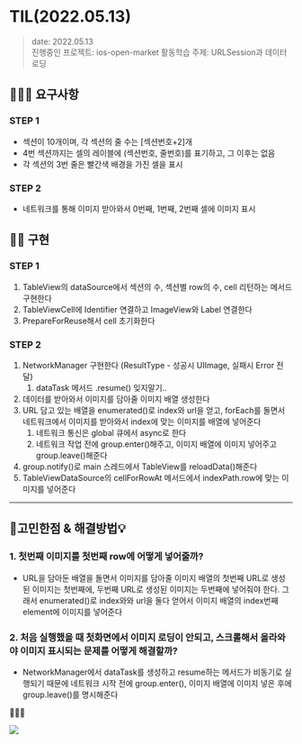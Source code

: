 # TIL(2022.05.13)

> date: 2022.05.13</br>
> 진행중인 프로젝트: ios-open-market
> 활동학습 주제: URLSession과 데이터로딩

## 👩🏻‍💻 요구사항
### STEP 1
- 섹션이 10개이며, 각 섹션의 줄 수는 [섹션번호+2]개
- 4번 섹션까지는 셀의 레이블에 (섹션번호, 줄번호)를 표기하고, 그 이후는 없음
- 각 섹션의 3번 줄은 빨간색 배경을 가진 셀을 표시

### STEP 2
- 네트워크를 통해 이미지 받아와서 0번째, 1번째, 2번째 셀에 이미지 표시

## 😵‍💫 구현
### STEP 1
1. TableView의 dataSource에서 섹션의 수, 섹션별 row의 수, cell 리턴하는 메서드 구현한다
2. TableViewCell에 Identifier 연결하고 ImageView와 Label 연결한다
3. PrepareForReuse해서 cell 초기화한다

### STEP 2
1. NetworkManager 구현한다 (ResultType - 성공시 UIImage, 실패시 Error 전달)
    1. dataTask 메서드 .resume() 잊지말기..
2. 데이터를 받아와서 이미지를 담아줄 이미지 배열 생성한다
3. URL 담고 있는 배열을 enumerated()로 index와 url을 얻고, forEach를 돌면서 네트워크에서 이미지를 받아와서 index에 맞는 이미지를 배열에 넣어준다
    1. 네트워크 통신은 global 큐에서 async로 한다
    2. 네트워크 작업 전에 group.enter()해주고, 이미지 배열에 이미지 넣어주고 group.leave()해준다
4. group.notify()로 main 스레드에서 TableView를 reloadData()해준다
5. TableViewDataSource의 cellForRowAt 메서드에서 indexPath.row에 맞는 이미지를 넣어준다


---
## 🤔고민한점 & 해결방법💡
### 1. 첫번째 이미지를 첫번째 row에 어떻게 넣어줄까?
- URL을 담아둔 배열을 돌면서 이미지를 담아줄 이미지 배열의 첫번째 URL로 생성된 이미지는 첫번째에, 두번째 URL로 생성된 이미지는 두번째에 넣어줘야 한다. 그래서 enumerated()로 index와와 url을 둘다 얻어서 이미지 배열의 index번째 element에 이미지를 넣어준다

### 2. 처음 실행했을 때 첫화면에서 이미지 로딩이 안되고, 스크롤해서 올라와야 이미지 표시되는 문제를 어떻게 해결할까?
- NetworkManager에서 dataTask를 생성하고 resume하는 메서드가 비동기로 실행되기 때문에 네트워크 시작 전에 group.enter(), 이미지 배열에 이미지 넣은 후에 group.leave()를 명시해준다

💃🥳😎

![](https://i.imgur.com/8uEhtfO.gif)

